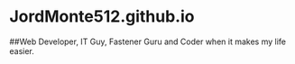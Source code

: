 # JordMonte512.github.io
##Web Developer, IT Guy, Fastener Guru and Coder when it makes my life easier.
